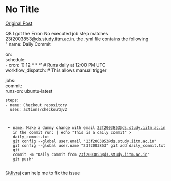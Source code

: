 # No Title

[Original Post](https://discourse.onlinedegree.iitm.ac.in/t/165959/25)

<p>Q8 I got the Error: No executed job step matches 23f2003853@ds.study.iitm.ac.in. the .yml file contains the following<br>
" name: Daily Commit</p>
<p>on:<br>
schedule:<br>
- cron: ‘0 12 * * *’ # Runs daily at 12:00 PM UTC<br>
workflow_dispatch:  # This allows manual trigger</p>
<p>jobs:<br>
commit:<br>
runs-on: ubuntu-latest</p>
<pre><code>steps:
- name: Checkout repository
  uses: actions/checkout@v2

- name: Make a dummy change with email 23f2003853@ds.study.iitm.ac.in in the commit
  run: |
    echo "This is a daily commit" &gt; daily_commit.txt
    git config --global user.email "23f2003853@ds.study.iitm.ac.in"
    git config --global user.name "23f2003853"
    git add daily_commit.txt
    git commit -m "Daily commit from 23f2003853@ds.study.iitm.ac.in"
    git push"
</code></pre>
<p><a class="mention" href="/u/jivraj">@Jivraj</a> can help me to fix the issue</p>